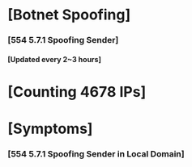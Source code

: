 # [Botnet Spoofing]
### [554 5.7.1 Spoofing Sender]
#### [Updated every 2~3 hours]

# [Counting 4678 IPs]

# [Symptoms] 
###   [554 5.7.1 Spoofing Sender in Local Domain]
